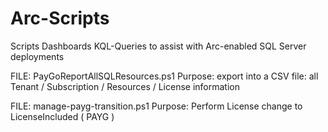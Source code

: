 # Arc-Scripts
Scripts Dashboards KQL-Queries to assist with Arc-enabled SQL Server deployments


FILE: PayGoReportAllSQLResources.ps1
Purpose: export into a CSV file: all Tenant / Subscription / Resources / License information

FILE: manage-payg-transition.ps1
Purpose: Perform License change to LicenseIncluded ( PAYG )
